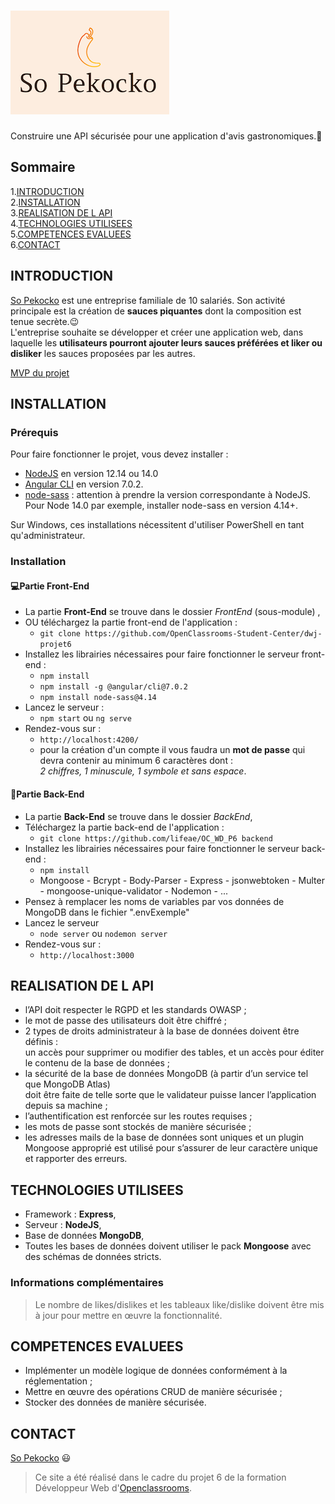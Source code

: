 # ![So Peckocko](./logo.png)

Construire une API sécurisée pour une application d'avis gastronomiques.:fork_and_knife:

## Sommaire

1.[INTRODUCTION](#introduction)  
2.[INSTALLATION](#installation)  
3.[REALISATION DE L API](#realisation-de-l-api)  
4.[TECHNOLOGIES UTILISEES](#technologies-utilisees)  
5.[COMPETENCES EVALUEES](#competences-evaluees)  
6.[CONTACT](#contact)

## INTRODUCTION

[So Pekocko](https://fredtams79.github.io/FredTamarelle_6_01072021/) est une entreprise familiale de 10 salariés.
Son activité principale est la création de **sauces piquantes** dont la composition est tenue secrète.:wink:  
L'entreprise souhaite se développer et créer une application web, dans laquelle les **utilisateurs pourront ajouter leurs sauces préférées et liker ou disliker** les sauces proposées par les autres.

[MVP du projet](https://s3.eu-west-1.amazonaws.com/course.oc-static.com/projects/DWJ_FR_P6/P6_Note%20de%20cadrage%20So%20Pekocko_V3.pdf)

## INSTALLATION

### Prérequis

Pour faire fonctionner le projet, vous devez installer :

- [NodeJS](https://nodejs.org/en/download/) en version 12.14 ou 14.0
- [Angular CLI](https://github.com/angular/angular-cli) en version 7.0.2.
- [node-sass](https://www.npmjs.com/package/node-sass) : attention à prendre la version correspondante à NodeJS. Pour Node 14.0 par exemple, installer node-sass en version 4.14+.

Sur Windows, ces installations nécessitent d'utiliser PowerShell en tant qu'administrateur.

### Installation

#### :computer:Partie Front-End

- La partie **Front-End** se trouve dans le dossier _FrontEnd_ (sous-module) ,
- OU téléchargez la partie front-end de l'application :
  - `git clone https://github.com/OpenClassrooms-Student-Center/dwj-projet6`
- Installez les librairies nécessaires pour faire fonctionner le serveur front-end :
  - `npm install`
  - `npm install -g @angular/cli@7.0.2`
  - `npm install node-sass@4.14`
- Lancez le serveur :
  - `npm start` ou `ng serve`
- Rendez-vous sur :
  - `http://localhost:4200/`
  - pour la création d'un compte il vous faudra un **mot de passe** qui devra contenir au minimum 6 caractères dont :  
    _2 chiffres, 1 minuscule, 1 symbole et sans espace_.

#### :office:Partie Back-End

- La partie **Back-End** se trouve dans le dossier _BackEnd_,
- Téléchargez la partie back-end de l'application :
  - `git clone https://github.com/lifeae/OC_WD_P6 backend`
- Installez les librairies nécessaires pour faire fonctionner le serveur back-end :
  - `npm install`
  - Mongoose - Bcrypt - Body-Parser - Express - jsonwebtoken - Multer - mongoose-unique-validator - Nodemon - ...
- Pensez à remplacer les noms de variables par vos données de MongoDB dans le fichier ".envExemple"
- Lancez le serveur
  - `node server` ou `nodemon server`
- Rendez-vous sur :
  - `http://localhost:3000`

## REALISATION DE L API

- l’API doit respecter le RGPD et les standards OWASP ;
- le mot de passe des utilisateurs doit être chiffré ;
- 2 types de droits administrateur à la base de données doivent être définis :  
  un accès pour supprimer ou modifier des tables, et un accès pour éditer le contenu de la base de données ;
- la sécurité de la base de données MongoDB (à partir d’un service tel que MongoDB Atlas)  
  doit être faite de telle sorte que le validateur puisse lancer l’application depuis sa machine ;
- l’authentification est renforcée sur les routes requises ;
- les mots de passe sont stockés de manière sécurisée ;
- les adresses mails de la base de données sont uniques et un plugin Mongoose approprié est utilisé pour s’assurer de leur caractère unique et rapporter des erreurs.

## TECHNOLOGIES UTILISEES

- Framework : **Express**,
- Serveur : **NodeJS**,
- Base de données **MongoDB**,
- Toutes les bases de données doivent utiliser le pack **Mongoose** avec des schémas de données stricts.

### Informations complémentaires

> Le nombre de likes/dislikes et les tableaux like/dislike doivent être mis à jour pour mettre en œuvre la fonctionnalité.

## COMPETENCES EVALUEES

- Implémenter un modèle logique de données conformément à la réglementation ;
- Mettre en œuvre des opérations CRUD de manière sécurisée ;
- Stocker des données de manière sécurisée.

## CONTACT

[So Pekocko](https://github.com/FredTams79) :smiley:

> Ce site a été réalisé dans le cadre du projet 6 de la formation Développeur Web
> d'[Openclassrooms](https://openclassrooms.com/fr/paths/185-developpeur-web).
